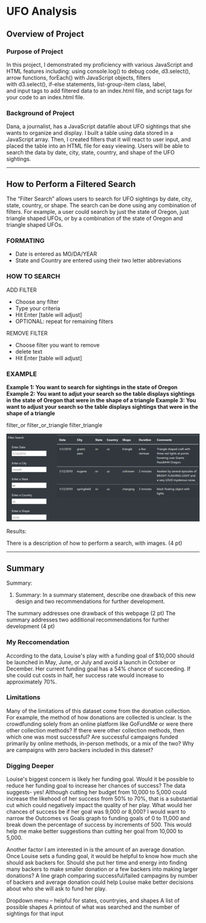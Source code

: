 # UFO Analysis 

## Overview of Project
### Purpose of Project
In this project, I demonstrated my proficiency with various JavaScript and HTML features including: using console.log() to debug code, d3.select(), arrow functions, forEach() with JavaScript objects, filters with d3.select(), if-else statements, list-group-item class, label, and input tags to add filtered data to an index.html file, and script tags for your code to an index.html file. 

### Background of Project
Dana, a journalist, has a JavaScript datafile about UFO sightings that she wants to organize and display. I built a table using data stored in a JavaScript array. Then, I created filters that it will react to user input, and placed the table into an HTML file for easy viewing. Users will be able to search the data by date, city, state, country, and shape of the UFO sightings. 


---
## How to Perform a Filtered Search 
The “Filter Search” allows users to search for UFO sightings by date, city, state, country, or shape. The search can be done using any combination of filters. For example, a user could search by just the state of Oregon, just triangle shaped UFOs, or by a combination of the state of Oregon and triangle shaped UFOs.  

### FORMATING 
* Date is entered as MO/DA/YEAR
* State and Country are entered using their two letter abbreviations 

### HOW TO SEARCH 
ADD FILTER 
* Choose any filter  
* Type your criteria 
* Hit Enter [table will adjust] 
* OPTIONAL: repeat for remaining filters


REMOVE FILTER 
* Choose filter you want to remove
* delete text
* Hit Enter [table will adjust]

    


### EXAMPLE
**Example 1: You want to search for sightings in the state of Oregon**
**Example 2: You want to adjut your search so the table displays sightings in the state of Oregon that were in the shape of a triangle**
**Example 3: You want to adjust your search so the table displays sightings that were in the shape of a triangle**

filter_or filter_or_triangle filter_triangle 

![filter_or](static/images/filter_or.png)



Results:

There is a description of how to perform a search, with images. (4 pt)





---
## Summary
Summary:
1. Summary: In a summary statement, describe one drawback of this new design and two recommendations for further development.

The summary addresses one drawback of this webpage (2 pt)
The summary addresses two additional recommendations for further development (4 pt)
### My Reccomendation 
According to the data, Louise's play with a funding goal of $10,000 should be launched in May, June, or July and avoid a launch in October or December. Her current funding goal has a 54% chance of succeeding. If she could cut costs in half, her success rate would increase to approximately 70%. 

### Limitations 
Many of the limitations of this dataset come from the donation collection. For example, the method of how donations are collected is unclear. Is the crowdfunding solely from an online platform like GoFundMe or were there other collection methods? If there were other collection methods, then which one was most successful? Are successful campaigns funded primarily by online methods, in-person methods, or a mix of the two? Why are campaigns with zero backers included in this dateset?

### Digging Deeper 
Louise's biggest concern is likely her funding goal. Would it be possible to reduce her funding goal to increase her chances of success? The data suggests- yes! Although cutting her budget from 10,000 to 5,000 could increase the likehood of her success from 50% to 70%, that is a substantial cut which could negatively impact the quality of her play. What would her chances of success be if her goal was 9,000 or 8,000? I would want to narrow the Outcomes vs Goals graph to funding goals of 0 to 11,000 and break down the percentage of success by increments of 500. This would help me make better suggestions than cutting her goal from 10,000 to 5,000. 

Another factor I am interested in is the amount of an average donation. Once Louise sets a funding goal, it would be helpful to know how much she should ask backers for. Should she put her time and energy into finding many backers to make smaller donation or a few backers into making larger donations? A line graph comparing successful/failed campagins by number of backers and average donation could help Louise make better decisions about who she will ask to fund her play.  

Dropdown menu – helpful for states, countryies, and shapes
A list of possible shapes 
A printout of what was searched and the number of sightings for that input 
